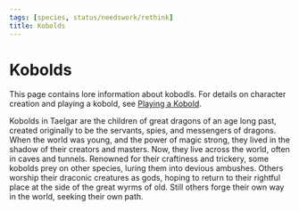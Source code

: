 ```yaml
---
tags: [species, status/needswork/rethink]
title: Kobolds
---
```

# Kobolds

This page contains lore information about kobodls. For details on character creation and playing a kobold, see [Playing a Kobold](<../../campaigns/mechanics/species/playing-a-kobold.md>). 

Kobolds in Taelgar are the children of great dragons of an age long past, created originally to be the servants, spies, and messengers of dragons. When the world was young, and the power of magic strong, they lived in the shadow of their creators and masters. Now, they live across the world, often in caves and tunnels. Renowned for their craftiness and trickery, some kobolds prey on other species, luring them into devious ambushes. Others worship their draconic creatures as gods, hoping to return to their rightful place at the side of the great wyrms of old. Still others forge their own way in the world, seeking their own path. 

